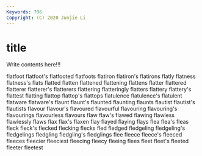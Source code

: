 ```yaml
---
Keywords: 706
Copyright: (C) 2020 Junjie Li
---
```


# title

Write contents here!!!
 
flatfoot
flatfoot's 
flatfooted 
flatfoots 
flatiron 
flatiron's 
flatirons 
flatly 
flatness 
flatness's 
flats
flatted 
flatten 
flattened 
flattening 
flattens 
flatter 
flattered 
flatterer 
flatterer's 
flatterers
flattering 
flatteringly 
flatters 
flattery 
flattery's 
flattest 
flatting 
flattop 
flattop's 
flattops
flatulence 
flatulence's 
flatulent 
flatware 
flatware's 
flaunt 
flaunt's 
flaunted 
flaunting 
flaunts
flautist 
flautist's 
flautists 
flavour 
flavour's 
flavoured 
flavourful 
flavouring 
flavouring's 
flavourings
flavourless 
flavours 
flaw 
flaw's 
flawed 
flawing 
flawless 
flawlessly 
flaws 
flax
flax's 
flaxen 
flay 
flayed 
flaying 
flays 
flea 
flea's 
fleas 
fleck
fleck's 
flecked 
flecking 
flecks 
fled 
fledged 
fledgeling 
fledgeling's 
fledgelings 
fledgling
fledgling's 
fledglings 
flee 
fleece 
fleece's 
fleeced 
fleeces 
fleecier 
fleeciest 
fleecing
fleecy 
fleeing 
flees 
fleet 
fleet's 
fleeted 
fleeter 
fleetest 
